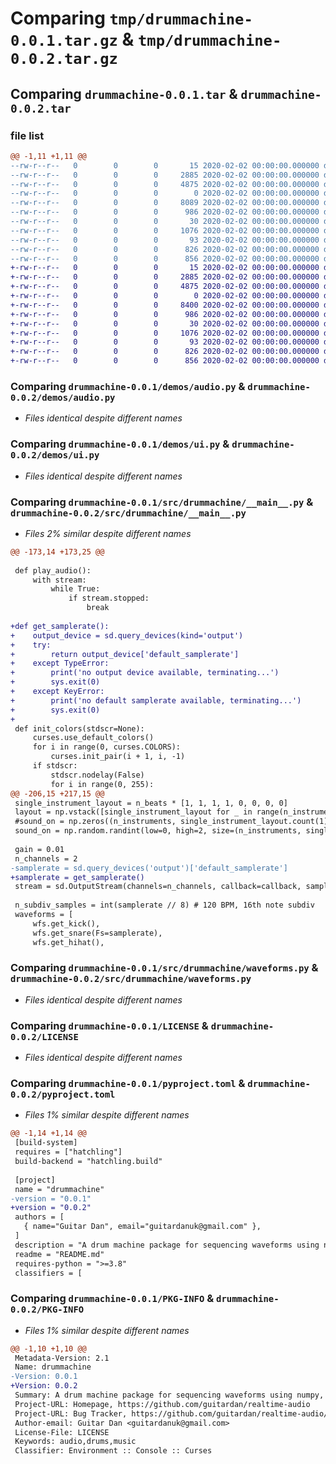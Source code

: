 # Comparing `tmp/drummachine-0.0.1.tar.gz` & `tmp/drummachine-0.0.2.tar.gz`

## Comparing `drummachine-0.0.1.tar` & `drummachine-0.0.2.tar`

### file list

```diff
@@ -1,11 +1,11 @@
--rw-r--r--   0        0        0       15 2020-02-02 00:00:00.000000 drummachine-0.0.1/MANIFEST.in
--rw-r--r--   0        0        0     2885 2020-02-02 00:00:00.000000 drummachine-0.0.1/demos/audio.py
--rw-r--r--   0        0        0     4875 2020-02-02 00:00:00.000000 drummachine-0.0.1/demos/ui.py
--rw-r--r--   0        0        0        0 2020-02-02 00:00:00.000000 drummachine-0.0.1/src/drummachine/__init__.py
--rw-r--r--   0        0        0     8089 2020-02-02 00:00:00.000000 drummachine-0.0.1/src/drummachine/__main__.py
--rw-r--r--   0        0        0      986 2020-02-02 00:00:00.000000 drummachine-0.0.1/src/drummachine/waveforms.py
--rw-r--r--   0        0        0       30 2020-02-02 00:00:00.000000 drummachine-0.0.1/.gitignore
--rw-r--r--   0        0        0     1076 2020-02-02 00:00:00.000000 drummachine-0.0.1/LICENSE
--rw-r--r--   0        0        0       93 2020-02-02 00:00:00.000000 drummachine-0.0.1/README.md
--rw-r--r--   0        0        0      826 2020-02-02 00:00:00.000000 drummachine-0.0.1/pyproject.toml
--rw-r--r--   0        0        0      856 2020-02-02 00:00:00.000000 drummachine-0.0.1/PKG-INFO
+-rw-r--r--   0        0        0       15 2020-02-02 00:00:00.000000 drummachine-0.0.2/MANIFEST.in
+-rw-r--r--   0        0        0     2885 2020-02-02 00:00:00.000000 drummachine-0.0.2/demos/audio.py
+-rw-r--r--   0        0        0     4875 2020-02-02 00:00:00.000000 drummachine-0.0.2/demos/ui.py
+-rw-r--r--   0        0        0        0 2020-02-02 00:00:00.000000 drummachine-0.0.2/src/drummachine/__init__.py
+-rw-r--r--   0        0        0     8400 2020-02-02 00:00:00.000000 drummachine-0.0.2/src/drummachine/__main__.py
+-rw-r--r--   0        0        0      986 2020-02-02 00:00:00.000000 drummachine-0.0.2/src/drummachine/waveforms.py
+-rw-r--r--   0        0        0       30 2020-02-02 00:00:00.000000 drummachine-0.0.2/.gitignore
+-rw-r--r--   0        0        0     1076 2020-02-02 00:00:00.000000 drummachine-0.0.2/LICENSE
+-rw-r--r--   0        0        0       93 2020-02-02 00:00:00.000000 drummachine-0.0.2/README.md
+-rw-r--r--   0        0        0      826 2020-02-02 00:00:00.000000 drummachine-0.0.2/pyproject.toml
+-rw-r--r--   0        0        0      856 2020-02-02 00:00:00.000000 drummachine-0.0.2/PKG-INFO
```

### Comparing `drummachine-0.0.1/demos/audio.py` & `drummachine-0.0.2/demos/audio.py`

 * *Files identical despite different names*

### Comparing `drummachine-0.0.1/demos/ui.py` & `drummachine-0.0.2/demos/ui.py`

 * *Files identical despite different names*

### Comparing `drummachine-0.0.1/src/drummachine/__main__.py` & `drummachine-0.0.2/src/drummachine/__main__.py`

 * *Files 2% similar despite different names*

```diff
@@ -173,14 +173,25 @@
 
 def play_audio():
     with stream:
         while True:
             if stream.stopped:
                 break
 
+def get_samplerate():
+    output_device = sd.query_devices(kind='output')
+    try:
+        return output_device['default_samplerate']
+    except TypeError:
+        print('no output device available, terminating...')
+        sys.exit(0)
+    except KeyError:
+        print('no default samplerate available, terminating...')
+        sys.exit(0)
+
 def init_colors(stdscr=None):
     curses.use_default_colors()
     for i in range(0, curses.COLORS):
         curses.init_pair(i + 1, i, -1)
     if stdscr:
         stdscr.nodelay(False)
         for i in range(0, 255):
@@ -206,15 +217,15 @@
 single_instrument_layout = n_beats * [1, 1, 1, 1, 0, 0, 0, 0]
 layout = np.vstack([single_instrument_layout for _ in range(n_instruments)])
 #sound_on = np.zeros((n_instruments, single_instrument_layout.count(1)), dtype=int)
 sound_on = np.random.randint(low=0, high=2, size=(n_instruments, single_instrument_layout.count(1)))
 
 gain = 0.01
 n_channels = 2
-samplerate = sd.query_devices('output')['default_samplerate']
+samplerate = get_samplerate()
 stream = sd.OutputStream(channels=n_channels, callback=callback, samplerate=samplerate)
 
 n_subdiv_samples = int(samplerate // 8) # 120 BPM, 16th note subdiv
 waveforms = [
     wfs.get_kick(),
     wfs.get_snare(Fs=samplerate),
     wfs.get_hihat(),
```

### Comparing `drummachine-0.0.1/src/drummachine/waveforms.py` & `drummachine-0.0.2/src/drummachine/waveforms.py`

 * *Files identical despite different names*

### Comparing `drummachine-0.0.1/LICENSE` & `drummachine-0.0.2/LICENSE`

 * *Files identical despite different names*

### Comparing `drummachine-0.0.1/pyproject.toml` & `drummachine-0.0.2/pyproject.toml`

 * *Files 1% similar despite different names*

```diff
@@ -1,14 +1,14 @@
 [build-system]
 requires = ["hatchling"]
 build-backend = "hatchling.build"
 
 [project]
 name = "drummachine"
-version = "0.0.1"
+version = "0.0.2"
 authors = [
   { name="Guitar Dan", email="guitardanuk@gmail.com" },
 ]
 description = "A drum machine package for sequencing waveforms using numpy, curses and the sounddevice module."
 readme = "README.md"
 requires-python = ">=3.8"
 classifiers = [
```

### Comparing `drummachine-0.0.1/PKG-INFO` & `drummachine-0.0.2/PKG-INFO`

 * *Files 1% similar despite different names*

```diff
@@ -1,10 +1,10 @@
 Metadata-Version: 2.1
 Name: drummachine
-Version: 0.0.1
+Version: 0.0.2
 Summary: A drum machine package for sequencing waveforms using numpy, curses and the sounddevice module.
 Project-URL: Homepage, https://github.com/guitardan/realtime-audio
 Project-URL: Bug Tracker, https://github.com/guitardan/realtime-audio/issues
 Author-email: Guitar Dan <guitardanuk@gmail.com>
 License-File: LICENSE
 Keywords: audio,drums,music
 Classifier: Environment :: Console :: Curses
```

